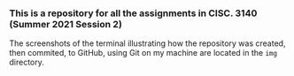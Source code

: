 ### This is a repository for all the assignments in CISC. 3140 (Summer 2021 Session 2)

The screenshots of the terminal illustrating how the repository was created, then commited, to GitHub, using Git on my machine are located in the `img` directory.
